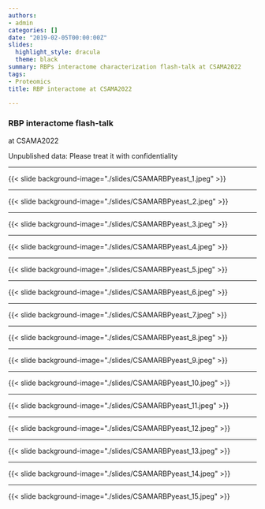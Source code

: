 ```yaml
---
authors: 
- admin
categories: []
date: "2019-02-05T00:00:00Z"
slides:
  highlight_style: dracula
  theme: black
summary: RBPs interactome characterization flash-talk at CSAMA2022
tags: 
- Proteomics
title: RBP interactome at CSAMA2022

---
```


### RBP interactome flash-talk
at CSAMA2022

Unpublished data: Please treat it with confidentiality


---

{{< slide background-image="./slides/CSAMARBPyeast_1.jpeg" >}}

---

{{< slide background-image="./slides/CSAMARBPyeast_2.jpeg" >}}

---

{{< slide background-image="./slides/CSAMARBPyeast_3.jpeg" >}}

---

{{< slide background-image="./slides/CSAMARBPyeast_4.jpeg" >}}

---

{{< slide background-image="./slides/CSAMARBPyeast_5.jpeg" >}}

---

{{< slide background-image="./slides/CSAMARBPyeast_6.jpeg" >}}

---

{{< slide background-image="./slides/CSAMARBPyeast_7.jpeg" >}}

---

{{< slide background-image="./slides/CSAMARBPyeast_8.jpeg" >}}

---

{{< slide background-image="./slides/CSAMARBPyeast_9.jpeg" >}}

---

{{< slide background-image="./slides/CSAMARBPyeast_10.jpeg" >}}

---

{{< slide background-image="./slides/CSAMARBPyeast_11.jpeg" >}}

---

{{< slide background-image="./slides/CSAMARBPyeast_12.jpeg" >}}

---

{{< slide background-image="./slides/CSAMARBPyeast_13.jpeg" >}}

---

{{< slide background-image="./slides/CSAMARBPyeast_14.jpeg" >}}

---

{{< slide background-image="./slides/CSAMARBPyeast_15.jpeg" >}}
